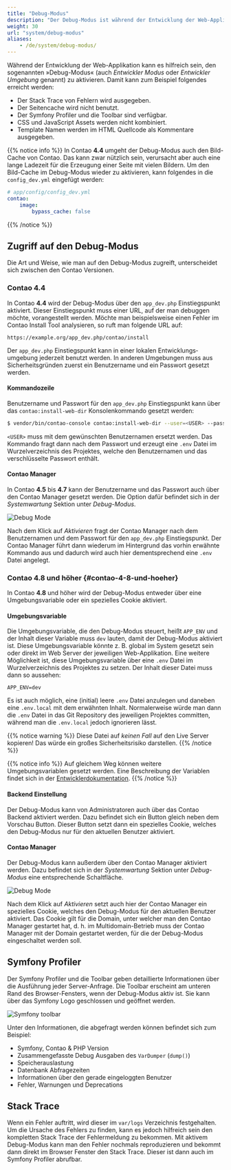 ```yaml
---
title: "Debug-Modus"
description: "Der Debug-Modus ist während der Entwicklung der Web-Applikation hilfreich und nützlich, um Fehler zu finden."
weight: 30
url: "system/debug-modus"
aliases:
    - /de/system/debug-modus/
---
```



Während der Entwicklung der Web-Applikation kann es hilfreich sein, den sogenannten
»Debug-Modus« (auch _Entwickler Modus_ oder _Entwickler Umgebung_ genannt) zu aktivieren.
Damit kann zum Beispiel folgendes erreicht werden:

* Der Stack Trace von Fehlern wird ausgegeben.
* Der Seitencache wird nicht benutzt.
* Der Symfony Profiler und die Toolbar sind verfügbar.
* CSS und JavaScript Assets werden nicht kombiniert.
* Template Namen werden im HTML Quellcode als Kommentare ausgegeben.

{{% notice info %}}
In Contao **4.4** umgeht der Debug-Modus auch den Bild-Cache von Contao. Das kann
zwar nützlich sein, verursacht aber auch eine lange Ladezeit für die Erzeugung einer
Seite mit vielen Bildern. Um den Bild-Cache im Debug-Modus wieder zu aktivieren,
kann folgendes in die `config_dev.yml` eingefügt werden:

```yml
# app/config/config_dev.yml
contao:
    image:
        bypass_cache: false
```
{{% /notice %}}


## Zugriff auf den Debug-Modus

Die Art und Weise, wie man auf den Debug-Modus zugreift, unterscheidet sich zwischen
den Contao Versionen.


### Contao 4.4

In Contao **4.4** wird der Debug-Modus über den `app_dev.php` Einstiegspunkt
aktiviert. Dieser Einstiegspunkt muss einer URL, auf der man debuggen möchte, vorangestellt
werden. Möchte man beispielsweise einen Fehler im Contao Install Tool analysieren,
so ruft man folgende URL auf:

```none
https://example.org/app_dev.php/contao/install
```

Der `app_dev.php` Einstiegspunkt kann in einer lokalen Entwicklungs&shy;umgebung 
jederzeit benutzt werden. In anderen Umgebungen muss aus Sicherheitsgründen zuerst 
ein Benutzername und ein Passwort gesetzt werden.


#### Kommandozeile

Benutzername und Passwort für den `app_dev.php` Einstiegspunkt kann über das
`contao:install-web-dir` Konsolenkommando gesetzt werden:

```bash
$ vendor/bin/contao-console contao:install-web-dir --user=<USER> --password
```

`<USER>` muss mit dem gewünschten Benutzernamen ersetzt werden. Das Kommando fragt
dann nach dem Passwort und erzeugt eine `.env` Datei im Wurzelverzeichnis des Projektes,
welche den Benutzernamen und das verschlüsselte Passwort enthält.


#### Contao Manager

In Contao **4.5** bis **4.7** kann der Benutzername und das Passwort auch über den
Contao Manager gesetzt werden. Die Option dafür befindet sich in der _Systemwartung_ 
Sektion unter _Debug-Modus_.

![Debug Mode](/de/system/images/de/contao-manager_c44-debug-mode_de.png?classes=shadow)

Nach dem Klick auf _Aktivieren_ fragt der Contao Manager nach dem Benutzernamen
und dem Passwort für den `app_dev.php` Einstiegspunkt. Der Contao Manager führt
dann wiederum im Hintergrund das vorhin erwähnte Kommando aus und dadurch wird auch
hier dementsprechend eine `.env` Datei angelegt.


### Contao 4.8 und höher {#contao-4-8-und-hoeher}

In Contao **4.8** und höher wird der Debug-Modus entweder über eine Umgebungsvariable
oder ein spezielles Cookie aktiviert.


#### Umgebungsvariable

Die Umgebungsvariable, die den Debug-Modus steuert, heißt `APP_ENV` und der Inhalt
dieser Variable muss `dev` lauten, damit der Debug-Modus aktiviert ist. Diese Umgebungsvariable
könnte z. B. global im System gesetzt sein oder direkt im Web Server der jeweiligen
Web-Applikation. Eine weitere Möglichkeit ist, diese Umgebungsvariable über eine
`.env` Datei im Wurzelverzeichnis des Projektes zu setzen. Der Inhalt dieser Datei
muss dann so aussehen:

```none
APP_ENV=dev
```

Es ist auch möglich, eine (initial) leere `.env` Datei anzulegen und daneben eine
`.env.local` mit dem erwähnten Inhalt. Normalerweise würde man dann die `.env` Datei
in das Git Repository des jeweiligen Projektes committen, während man die `.env.local`
jedoch ignorieren lässt.

{{% notice warning %}}
Diese Datei auf _keinen Fall_ auf den Live Server kopieren! Das würde ein großes
Sicherheitsrisiko darstellen.
{{% /notice %}}

{{% notice info %}}
Auf gleichem Weg können weitere Umgebungsvariablen gesetzt werden. Eine Beschreibung der 
Variablen findet sich in der [Entwicklerdokumentation](/../dev/reference/config/#environment-variables-for-the-contao-managed-edition).
{{% /notice %}}


#### Backend Einstellung

Der Debug-Modus kann von Administratoren auch über das Contao Backend aktiviert
werden. Dazu befindet sich ein Button gleich neben dem Vorschau Button. Dieser Button
setzt dann ein spezielles Cookie, welches den Debug-Modus nur für den aktuellen
Benutzer aktiviert.


#### Contao Manager

Der Debug-Modus kann außerdem über den Contao Manager aktiviert werden. Dazu befindet
sich in der _Systemwartung_ Sektion unter _Debug-Modus_ eine entsprechende Schaltfläche.

![Debug Mode](/de/system/images/de/contao-manager_c48-debug-mode_de.png?classes=shadow)

Nach dem Klick auf _Aktivieren_ setzt auch hier der Contao Manager ein spezielles
Cookie, welches den Debug-Modus für den aktuellen Benutzer aktiviert. Das Cookie gilt
für die Domain, unter welcher man den Contao Manager gestartet hat, d. h. im
Multidomain-Betrieb muss der Contao Manager mit der Domain gestartet werden, für
die der Debug-Modus eingeschaltet werden soll.


## Symfony Profiler

Der Symfony Profiler und die Toolbar geben detaillierte Informationen über die Ausführung
jeder Server-Anfrage. Die Toolbar erscheint am unteren Rand des Browser-Fensters,
wenn der Debug-Modus aktiv ist. Sie kann über das Symfony Logo geschlossen und geöffnet
werden.

![Symfony toolbar](/de/system/images/de/symfony-toolbar.png?classes=shadow)

Unter den Informationen, die abgefragt werden können befindet sich zum Beispiel:

* Symfony, Contao & PHP Version
* Zusammengefasste Debug Ausgaben des `VarDumper` (`dump()`)
* Speicherauslastung
* Datenbank Abfragezeiten
* Informationen über den gerade eingeloggten Benutzer
* Fehler, Warnungen und Deprecations


## Stack Trace

Wenn ein Fehler auftritt, wird dieser im `var/logs` Verzeichnis festgehalten. Um
die Ursache des Fehlers zu finden, kann es jedoch hilfreich sein den kompletten Stack
Trace der Fehlermeldung zu bekommen. Mit aktivem Debug-Modus kann man den Fehler
nochmals reproduzieren und bekommt dann direkt im Browser Fenster den Stack Trace.
Dieser ist dann auch im Symfony Profiler abrufbar.
